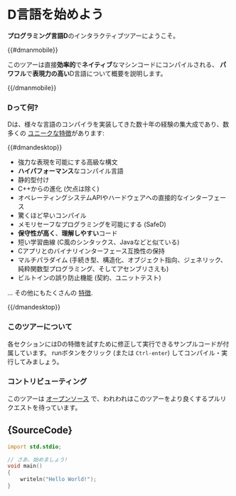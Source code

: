 # D言語を始めよう

**プログラミング言語D**のインタラクティブツアーにようこそ。

{{#dmanmobile}}

このツアーは直接**効率的**で**ネイティブ**なマシンコードにコンパイルされる、
**パワフル**で**表現力の高い**D言語について概要を説明します。

{{/dmanmobile}}

### Dって何?

Dは、様々な言語のコンパイラを実装してきた数十年の経験の集大成であり、数多くの
[ユニークな特徴](http://dlang.org/overview.html)があります:

{{#dmandesktop}}

- 強力な表現を可能にする高級な構文
- **ハイパフォーマンス**なコンパイル言語
- 静的型付け
- C++からの進化 (欠点は除く)
- オペレーティングシステムAPIやハードウェアへの直接的なインターフェース
- 驚くほど早いコンパイル
- メモリセーフなプログラミングを可能にする (SafeD)
- **保守性が高く**、**理解しやすい**コード
- 短い学習曲線 (C風のシンタックス、Javaなどと似ている)
- Cアプリとのバイナリインターフェース互換性の保持
- マルチパラダイム (手続き型、構造化、オブジェクト指向、ジェネリック、純粋関数型プログラミング、そしてアセンブリさえも)
- ビルトインの誤り防止機能 (契約、ユニットテスト)

... その他にもたくさんの [特徴](http://dlang.org/overview.html).

{{/dmandesktop}}

### このツアーについて

各セクションにはDの特徴を試すために修正して実行できるサンプルコードが付属しています。
runボタンをクリック (または `Ctrl-enter`) してコンパイル・実行してみましょう。

### コントリビューティング

このツアーは [オープンソース](https://github.com/dlang-tour)
で、われわれはこのツアーをより良くするプルリクエストを待っています。

## {SourceCode}

```d
import std.stdio;

// さあ、始めましょう!
void main()
{
    writeln("Hello World!");
}
```

